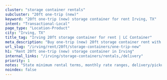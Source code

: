```yaml
---
cluster: "storage container rentals"
subcluster: "20ft one-trip (new)"
keyword: "20ft one-trip (new) storage container for rent Irving, TX"
intent: "Transactional-Local"
page_type: "Location-Product"
city: "Irving, TX"
title_tag: "Irving 20ft storage container for rent | LC Container"
meta_description: "Buy one-trip (new) 20ft storage container rent with local delivery in Irving, TX. LC Container — local Since 2003. Request a fast quote today."
url_slug: "/irving/rent/20ft/storage-containers/one-trip-new"
h1: "Rent 20ft one-trip (new) storage container in Irving"
internal_links: "/irving/storage-containers/rentals,/delivery"
priority: 1
notes: "State minimum rental terms, monthly rate ranges, delivery/pickup fees, service area."
noindex: false
---
```


<!-- TODO: Add unique city/inventory copy, images, and internal links here. -->
